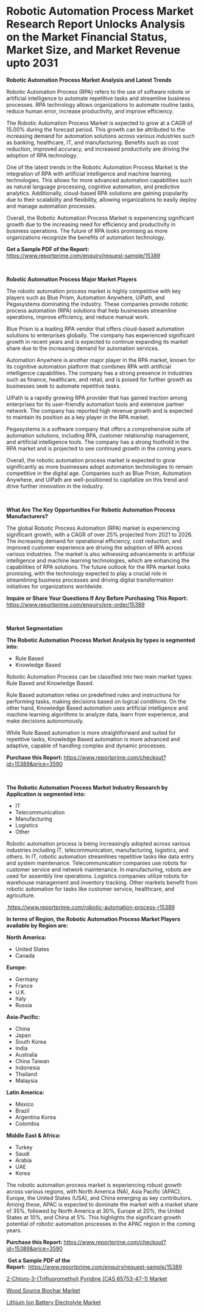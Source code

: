 <p><h1>Robotic Automation Process Market Research Report Unlocks Analysis on the Market Financial Status, Market Size, and Market Revenue upto 2031</h1></p><p><strong>Robotic Automation Process Market Analysis and Latest Trends</strong></p>
<p><p>Robotic Automation Process (RPA) refers to the use of software robots or artificial intelligence to automate repetitive tasks and streamline business processes. RPA technology allows organizations to automate routine tasks, reduce human error, increase productivity, and improve efficiency.</p><p>The Robotic Automation Process Market is expected to grow at a CAGR of 15.00% during the forecast period. This growth can be attributed to the increasing demand for automation solutions across various industries such as banking, healthcare, IT, and manufacturing. Benefits such as cost reduction, improved accuracy, and increased productivity are driving the adoption of RPA technology.</p><p>One of the latest trends in the Robotic Automation Process Market is the integration of RPA with artificial intelligence and machine learning technologies. This allows for more advanced automation capabilities such as natural language processing, cognitive automation, and predictive analytics. Additionally, cloud-based RPA solutions are gaining popularity due to their scalability and flexibility, allowing organizations to easily deploy and manage automation processes.</p><p>Overall, the Robotic Automation Process Market is experiencing significant growth due to the increasing need for efficiency and productivity in business operations. The future of RPA looks promising as more organizations recognize the benefits of automation technology.</p></p>
<p><strong>Get a Sample PDF of the Report:&nbsp;</strong> <a href="https://www.reportprime.com/enquiry/request-sample/15389">https://www.reportprime.com/enquiry/request-sample/15389</a></p>
<p>&nbsp;</p>
<p><strong>Robotic Automation Process Major Market Players</strong></p>
<p><p>The robotic automation process market is highly competitive with key players such as Blue Prism, Automation Anywhere, UiPath, and Pegasystems dominating the industry. These companies provide robotic process automation (RPA) solutions that help businesses streamline operations, improve efficiency, and reduce manual work. </p><p>Blue Prism is a leading RPA vendor that offers cloud-based automation solutions to enterprises globally. The company has experienced significant growth in recent years and is expected to continue expanding its market share due to the increasing demand for automation services.</p><p>Automation Anywhere is another major player in the RPA market, known for its cognitive automation platform that combines RPA with artificial intelligence capabilities. The company has a strong presence in industries such as finance, healthcare, and retail, and is poised for further growth as businesses seek to automate repetitive tasks.</p><p>UiPath is a rapidly growing RPA provider that has gained traction among enterprises for its user-friendly automation tools and extensive partner network. The company has reported high revenue growth and is expected to maintain its position as a key player in the RPA market.</p><p>Pegasystems is a software company that offers a comprehensive suite of automation solutions, including RPA, customer relationship management, and artificial intelligence tools. The company has a strong foothold in the RPA market and is projected to see continued growth in the coming years.</p><p>Overall, the robotic automation process market is expected to grow significantly as more businesses adopt automation technologies to remain competitive in the digital age. Companies such as Blue Prism, Automation Anywhere, and UiPath are well-positioned to capitalize on this trend and drive further innovation in the industry.</p></p>
<p>&nbsp;</p>
<p><strong>What Are The Key Opportunities For Robotic Automation Process Manufacturers?</strong></p>
<p><p>The global Robotic Process Automation (RPA) market is experiencing significant growth, with a CAGR of over 25% projected from 2021 to 2026. The increasing demand for operational efficiency, cost reduction, and improved customer experience are driving the adoption of RPA across various industries. The market is also witnessing advancements in artificial intelligence and machine learning technologies, which are enhancing the capabilities of RPA solutions. The future outlook for the RPA market looks promising, with the technology expected to play a crucial role in streamlining business processes and driving digital transformation initiatives for organizations worldwide.</p></p>
<p><strong>Inquire or Share Your Questions If Any Before Purchasing This Report:</strong> <a href="https://www.reportprime.com/enquiry/pre-order/15389">https://www.reportprime.com/enquiry/pre-order/15389</a></p>
<p>&nbsp;</p>
<p><strong>Market Segmentation</strong></p>
<p><strong>The Robotic Automation Process Market Analysis by types is segmented into:</strong></p>
<p><ul><li>Rule Based</li><li>Knowledge Based</li></ul></p>
<p><p>Robotic Automation Process can be classified into two main market types: Rule Based and Knowledge Based. </p><p>Rule Based automation relies on predefined rules and instructions for performing tasks, making decisions based on logical conditions. On the other hand, Knowledge Based automation uses artificial intelligence and machine learning algorithms to analyze data, learn from experience, and make decisions autonomously. </p><p>While Rule Based automation is more straightforward and suited for repetitive tasks, Knowledge Based automation is more advanced and adaptive, capable of handling complex and dynamic processes.</p></p>
<p><strong>Purchase this Report:&nbsp;</strong><a href="https://www.reportprime.com/checkout?id=15389&price=3590">https://www.reportprime.com/checkout?id=15389&price=3590</a></p>
<p>&nbsp;</p>
<p><strong>The Robotic Automation Process Market Industry Research by Application is segmented into:</strong></p>
<p><ul><li>IT</li><li>Telecommunication</li><li>Manufacturing</li><li>Logistics</li><li>Other</li></ul></p>
<p><p>Robotic automation process is being increasingly adopted across various industries including IT, telecommunication, manufacturing, logistics, and others. In IT, robotic automation streamlines repetitive tasks like data entry and system maintenance. Telecommunication companies use robots for customer service and network maintenance. In manufacturing, robots are used for assembly line operations. Logistics companies utilize robots for warehouse management and inventory tracking. Other markets benefit from robotic automation for tasks like customer service, healthcare, and agriculture.</p></p>
<p><a href="https://www.reportprime.com/robotic-automation-process-r15389">&nbsp;https://www.reportprime.com/robotic-automation-process-r15389</a></p>
<p><strong>In terms of Region, the Robotic Automation Process Market Players available by Region are:</strong></p>
<p>
    <p> <strong> North America: </strong>
        <ul>
            <li>United States</li>
            <li>Canada</li>
        </ul>
        </p> 
    <p> <strong> Europe: </strong>
        <ul>
            <li>Germany</li>
            <li>France</li>
            <li>U.K.</li>
            <li>Italy</li>
            <li>Russia</li>
        </ul>
        </p> 
    <p> <strong> Asia-Pacific: </strong>
        <ul>
            <li>China</li>
            <li>Japan</li>
            <li>South Korea</li>
            <li>India</li>
            <li>Australia</li>
            <li>China Taiwan</li>
            <li>Indonesia</li>
            <li>Thailand</li>
            <li>Malaysia</li>
        </ul>
        </p> 
    <p> <strong> Latin America: </strong>
        <ul>
            <li>Mexico</li>
            <li>Brazil</li>
            <li>Argentina Korea</li>
            <li>Colombia</li>
        </ul>
        </p> 
    <p> <strong> Middle East & Africa: </strong>
        <ul>
            <li>Turkey</li>
            <li>Saudi</li>
            <li>Arabia</li>
            <li>UAE</li>
            <li>Korea</li>
        </ul>
    </p>
    </p>
<p><p>The robotic automation process market is experiencing robust growth across various regions, with North America (NA), Asia Pacific (APAC), Europe, the United States (USA), and China emerging as key contributors. Among these, APAC is expected to dominate the market with a market share of 35%, followed by North America at 30%, Europe at 20%, the United States at 10%, and China at 5%. This highlights the significant growth potential of robotic automation processes in the APAC region in the coming years.</p></p>
<p><strong>Purchase this Report: </strong><a href="https://www.reportprime.com/checkout?id=15389&price=3590">https://www.reportprime.com/checkout?id=15389&price=3590</a></p>
<p>&nbsp;<strong>Get a Sample PDF of the Report:&nbsp;&nbsp;</strong><a href="https://www.reportprime.com/enquiry/request-sample/15389">https://www.reportprime.com/enquiry/request-sample/15389</a></p>
<p><strong></strong></p>
<p><p><a href="https://www.linkedin.com/pulse/insights-2-chloro-3-trifluoromethyl-pyridine-cas-65753-47-1-eznee?trackingId=PZOBl%2FvpWiqzug7e4mp6lw%3D%3D">2-Chloro-3-(Trifluoromethyl) Pyridine (CAS 65753-47-1) Market</a></p><p><a href="https://www.linkedin.com/pulse/wood-source-biochar-market-provides-detailed-segmentation-vgyie?trackingId=SpRcCViNTSP4NdOeIlMdAw%3D%3D">Wood Source Biochar Market</a></p><p><a href="https://www.linkedin.com/pulse/lithium-ion-battery-electrolyte-market-size-evaluating-vliee?trackingId=EX2RyyiDM2B%2ByFtCeS52xg%3D%3D">Lithium Ion Battery Electrolyte Market</a></p></p>